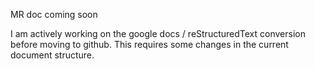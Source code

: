 MR doc coming soon

I am actively working on the google docs / reStructuredText conversion before moving to github.
This requires some changes in the current document structure.
